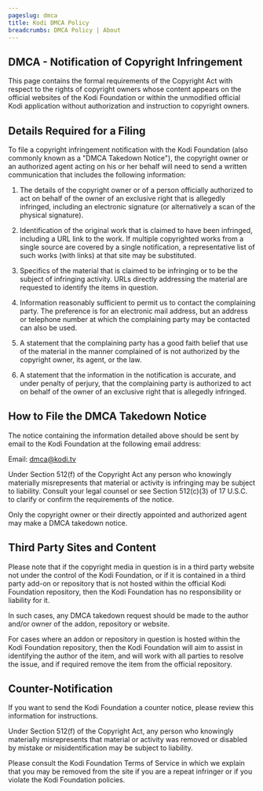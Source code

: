 ```yaml
---
pageslug: dmca
title: Kodi DMCA Policy
breadcrumbs: DMCA Policy | About
---
```


## DMCA - Notification of Copyright Infringement

This page contains the formal requirements of the Copyright Act with respect to the rights of copyright owners whose content appears on the official websites of the Kodi Foundation or within the unmodified official Kodi application without authorization and instruction to copyright owners.

## Details Required for a Filing

To file a copyright infringement notification with the Kodi Foundation (also commonly known as a "DMCA Takedown Notice"), the copyright owner or an authorized agent acting on his or her behalf will need to send a written communication that includes the following information:

1. The details of the copyright owner or of a person officially authorized to act on behalf of the owner of an exclusive right that is allegedly infringed, including an electronic signature (or alternatively a scan of the physical signature).

2. Identification of the original work that is claimed to have been infringed, including a URL link to the work. If multiple copyrighted works from a single source are covered by a single notification, a representative list of such works (with links) at that site may be substituted.

3. Specifics of the material that is claimed to be infringing or to be the subject of infringing activity. URLs directly addressing the material are requested to identify the items in question.

4. Information reasonably sufficient to permit us to contact the complaining party. The preference is for an electronic mail address, but an address or telephone number at which the complaining party may be contacted can also be used.

5. A statement that the complaining party has a good faith belief that use of the material in the manner complained of is not authorized by the copyright owner, its agent, or the law.

6. A statement that the information in the notification is accurate, and under penalty of perjury, that the complaining party is authorized to act on behalf of the owner of an exclusive right that is allegedly infringed.

## How to File the DMCA Takedown Notice

The notice containing the information detailed above should be sent by email to the Kodi Foundation at the following email address:

Email: dmca@kodi.tv

Under Section 512(f) of the Copyright Act any person who knowingly materially misrepresents that material or activity is infringing may be subject to liability. Consult your legal counsel or see Section 512(c)(3) of 17 U.S.C. to clarify or confirm the requirements of the notice.

Only the copyright owner or their directly appointed and authorized agent may make a DMCA takedown notice.

## Third Party Sites and Content

Please note that if the copyright media in question is in a third party website not under the control of the Kodi Foundation, or if it is contained in a third party add-on or repository that is not hosted within the official Kodi Foundation repository, then the Kodi Foundation has no responsibility or liability for it.

In such cases, any DMCA takedown request should be made to the author and/or owner of the addon, repository or website.

For cases where an addon or repository in question is hosted within the Kodi Foundation repository, then the Kodi Foundation will aim to assist in identifying the author of the item, and will work with all parties to resolve the issue, and if required remove the item from the official repository.

## Counter-Notification

If you want to send the Kodi Foundation a counter notice, please review this information for instructions.

Under Section 512(f) of the Copyright Act, any person who knowingly materially misrepresents that material or activity was removed or disabled by mistake or misidentification may be subject to liability.

Please consult the Kodi Foundation Terms of Service in which we explain that you may be removed from the site if you are a repeat infringer or if you violate the Kodi Foundation policies.
